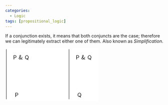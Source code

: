 ```yaml
---
categories:
  - Logic 
tags: [propositional_logic]
---
```



If a conjunction exists, it means that both conjuncts are the case; therefore we can legitimately extract either one of them. Also known as *Simplification*.

![conjunc-elim.png](../img/conjunc-elim.png)

